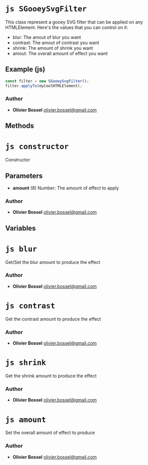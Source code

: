 


<!-- @namespace    sugar.js.filter -->

# ```js SGooeySvgFilter ```


This class represent a gooey SVG filter that can be applied on any HTMLElement.
Here's the values that you can control on it:
- blur: The amout of blur you want
- contrast: The amout of contrast you want
- shrink: The amount of shrink you want
- amout: The overall amount of effect you want



## Example (js)

```js
const filter = new SGooeySvgFilter();
filter.applyTo(myCoolHTMLElement);
```


### Author
- **Olivier Bossel** <a href="mailto:olivier.bossel@gmail.com">olivier.bossel@gmail.com</a> 


## Methods




# ```js constructor ```


Constructor

## Parameters

- **amount** (8) Number: The amount of effect to apply




### Author
- **Olivier Bossel** <a href="mailto:olivier.bossel@gmail.com">olivier.bossel@gmail.com</a> 


## Variables




# ```js blur ```


Get/Set the blur amount to produce the effect



### Author
- **Olivier Bossel** <a href="mailto:olivier.bossel@gmail.com">olivier.bossel@gmail.com</a> 





# ```js contrast ```


Get the contrast amount to produce the effect



### Author
- **Olivier Bossel** <a href="mailto:olivier.bossel@gmail.com">olivier.bossel@gmail.com</a> 





# ```js shrink ```


Get the shrink amount to produce the effect



### Author
- **Olivier Bossel** <a href="mailto:olivier.bossel@gmail.com">olivier.bossel@gmail.com</a> 





# ```js amount ```


Set the overall amount of effect to produce



### Author
- **Olivier Bossel** <a href="mailto:olivier.bossel@gmail.com">olivier.bossel@gmail.com</a> 

